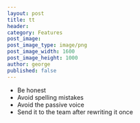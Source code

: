 ```yaml
---
layout: post
title: tt
header:
category: Features
post_image:
post_image_type: image/png
post_image_width: 1600
post_image_height: 1000
author: george
published: false
---
```


- Be honest
- Avoid spelling mistakes
- Avoid the passive voice
- Send it to the team after rewriting it once